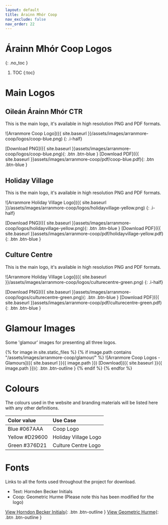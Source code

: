 ```yaml
---
layout: default
title: Árainn Mhór Coop
nav_exclude: false
nav_order: 22
---
```


# Árainn Mhór Coop Logos
{: .no_toc }

1. TOC
{:toc}

# Main Logos

## Oileán Árainn Mhór CTR

This is the main logo, it's available in high resolution PNG and PDF formats.

![Arranmore Coop Logo]({{ site.baseurl }}/assets/images/arranmore-coop/logos/coop-blue.png)
{: .i-half}

[Download PNG]({{ site.baseurl }}assets/images/arranmore-coop/logos/coop-blue.png){: .btn .btn-blue }
[Download PDF]({{ site.baseurl }}assets/images/arranmore-coop/pdf/coop-blue.pdf){: .btn .btn-blue }

## Holiday Village

This is the main logo, it's available in high resolution PNG and PDF formats.

![Arranmore Holiday Village Logo]({{ site.baseurl }}/assets/images/arranmore-coop/logos/holidayvillage-yellow.png)
{: .i-half}

[Download PNG]({{ site.baseurl }}assets/images/arranmore-coop/logos/holidayvillage-yellow.png){: .btn .btn-blue }
[Download PDF]({{ site.baseurl }}assets/images/arranmore-coop/pdf/holidayvillage-yellow.pdf){: .btn .btn-blue }

## Culture Centre

This is the main logo, it's available in high resolution PNG and PDF formats.

![Arranmore Holiday Village Logo]({{ site.baseurl }}/assets/images/arranmore-coop/logos/culturecentre-green.png)
{: .i-half}

[Download PNG]({{ site.baseurl }}assets/images/arranmore-coop/logos/culturecentre-green.png){: .btn .btn-blue }
[Download PDF]({{ site.baseurl }}assets/images/arranmore-coop/pdf/culturecentre-green.pdf){: .btn .btn-blue }

# Glamour Images

Some 'glamour' images for presenting all three logos.

{% for image in site.static_files %}
{% if image.path contains "/assets/images/arranmore-coop/glamour/" %}
![Arranmore Coop Logos - Glamours]({{ site.baseurl }}{{ image.path }})
[Download]({{ site.baseurl }}{{ image.path }}){: .btn .btn-outline }
{% endif %}
{% endfor %}

# Colours

The colours used in the website and branding materials will be listed here with any other definitions.

| Color value                                                                                                  | Use Case            |
| :----------------------------------------------------------------------------------------------------------- | :------------------ |
| <span class="d-inline-block p-2 mr-1 v-align-middle" style="background-color:#067AAA " ></span> Blue #067AAA  | Coop Logo           |
| <span class="d-inline-block p-2 mr-1 v-align-middle" style="background-color:#D29600 " ></span> Yellow #D29600   | Holiday Village Logo    |
| <span class="d-inline-block p-2 mr-1 v-align-middle" style="background-color:#376D21" ></span> Green #376D21 | Culture Centre Logo |

# Fonts

Links to all the fonts used throughout the project for download.

-   Text: Hornden Becker Initials
-   Coop: Geometric Hurme (Please note this has been modified for the logo)

[View Horndon Becker Initials](https://fontsgeek.com/fonts/Horndon-Becker-Initials-Regular){: .btn .btn-outline }
[View Geometric Hurme](https://www.freefonts.io/hurme-geometric-sans-font-free/){: .btn .btn-outline }
